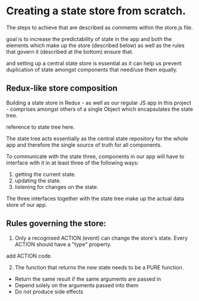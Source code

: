 

# Creating a state store from scratch. 

The steps to achieve that are described as comments within the store.js file. 

goal is to increase the predictability of state in the app and both the elements which make up the store (described below) as well as the rules that govern it (described at the bottom) ensure that.  

and setting up a central state store is essential as it can help us prevent duplication of state  amongst components that need/use them equally.

## Redux-like store composition

Building a state store in Redux - as well as our regular JS app in this project - comprises amongst others of a single  Object which encapsulates the state tree. 

reference to state tree here.

The state tree acts essentially as the central state repository for the whole app and therefore the single source of truth for all components. 

To communicate with the state three, components in our app will have to interface with it in at least three of the following ways:

1. getting the current state.
2. updating the state.
3. listening for changes on the state.

The three interfaces together with the state tree make up the actual data store of our app. 

## Rules governing the store:

1. Only a recognised ACTION (event) can change the store's state. Every ACTION should have a "type" property.

  add ACTION code.

2. The function that returns the new state needs to be a PURE function. 

  * Return the same result if the same arguments are passed in
  * Depend solely on the arguments passed into them
  * Do not produce side effects

